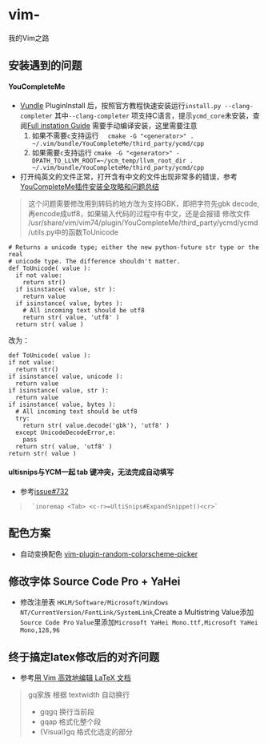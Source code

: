 # vim-
我的Vim之路
## 安装遇到的问题
#### YouCompleteMe
- [Vundle](https://github.com/VundleVim/Vundle.vim#about) PluginInstall 后，按照官方教程快速安装运行`install.py --clang-completer` 其中`--clang-completer` 项支持C语言，提示`ycmd_core`未安装，查阅[Full instation Guide](https://github.com/Valloric/YouCompleteMe#full-installation-guide) 需要手动编译安装，这里需要注意
  1. 如果不需要`c`支持运行
  ```  cmake -G "<generator>" . ~/.vim/bundle/YouCompleteMe/third_party/ycmd/cpp```
  2. 如果需要`c`支持运行
  ```cmake -G "<generator>" -DPATH_TO_LLVM_ROOT=~/ycm_temp/llvm_root_dir . ~/.vim/bundle/YouCompleteMe/third_party/ycmd/cpp```
- 打开纯英文的文件正常，打开含有中文的文件出现非常多的错误，参考[YouCompleteMe插件安装全攻略和问题总结](http://blog.csdn.net/mergerly/article/details/51684155)

> 这个问题需要修改用到转码的地方改为支持GBK，即把字符先gbk decode, 再encode成utf8，如果输入代码的过程中有中文，还是会报错
修改文件 /usr/share/vim/vim74/plugin/YouCompleteMe/third_party/ycmd/ycmd/utils.py中的函数ToUnicode
```
# Returns a unicode type; either the new python-future str type or the real  
# unicode type. The difference shouldn't matter.  
def ToUnicode( value ):  
  if not value:  
    return str()  
  if isinstance( value, str ):  
    return value  
  if isinstance( value, bytes ):  
    # All incoming text should be utf8  
    return str( value, 'utf8' )  
  return str( value )  
  ```
  改为：
  ```
  def ToUnicode( value ):  
  if not value:  
    return str()  
  if isinstance( value, unicode ):  
    return value         
  if isinstance( value, str ):  
    return value         
  if isinstance( value, bytes ):  
    # All incoming text should be utf8  
    try:  
      return str( value.decode('gbk'), 'utf8' )  
    except UnicodeDecodeError,e:  
      pass  
    return str( value, 'utf8' )  
  return str( value )  
  ```

#### ultisnips与YCM一起 tab 键冲突，无法完成自动填写
- 参考[issue#732](https://github.com/SirVer/ultisnips/issues/732)

>      `inoremap <Tab> <c-r>=UltiSnips#ExpandSnippet()<cr>`

## 配色方案
- 自动变换配色 [vim-plugin-random-colorscheme-picker](https://github.com/sunuslee/vim-plugin-random-colorscheme-picker)

## 修改字体 Source Code Pro + YaHei
- 修改注册表 `HKLM/Software/Microsoft/Windows NT/CurrentVersion/FontLink/SystemLink`,Create a Multistring Value添加`Source Code Pro`
`Value`里添加`Microsoft YaHei Mono.ttf,Microsoft YaHei Mono,128,96`
## 终于搞定latex修改后的对齐问题
- 参考[用 Vim 高效地编辑 LaTeX 文档](https://mssun.me/blog/tips-vim-latex.html)
> gq家族 根据 textwidth 自动换行
> - gqgq 换行当前段
> - gqap 格式化整个段
> - {Visual}gq 格式化选定的部分
